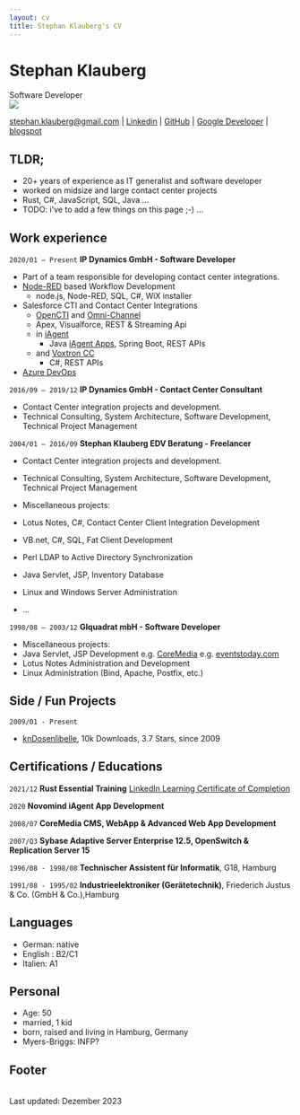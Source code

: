 ```yaml
---
layout: cv
title: Stephan Klauberg's CV
---
```

# Stephan Klauberg
Software Developer
<br/>
![](https://media.licdn.com/dms/image/D4E03AQHBrONGduZelA/profile-displayphoto-shrink_200_200/0/1689425380784?e=1706745600&v=beta&t=yzxAruqGsdMzr68KbrpmMTZTdy1zKztKJ9GRLU7N22M)
<div id="webaddress">
<a href="stephan.klauberg@gmail.com">stephan.klauberg@gmail.com</a>
| <a href="https://www.linkedin.com/in/stephan-klauberg">Linkedin</a>
| <a href="https://github.com/StephanKlauberg">GitHub</a>
| <a href="https://play.google.com/store/apps/dev?id=6166820916362934477">Google Developer</a>
| <a href="https://stephan-klauberg.blogspot.com">blogspot</a>
</div>

## TLDR;
* 20+ years of experience as IT generalist and software developer
* worked on midsize and large contact center projects
* Rust, C#, JavaScript, SQL, Java ...
* TODO: i've to add a few things on this page ;-) ... 

## Work experience
`2020/01 – Present` __IP Dynamics GmbH - Software Developer__
- Part of a team responsible for developing contact center integrations.
- [Node-RED](https://nodered.org/) based Workflow Development
    - node.js, Node-RED, SQL, C#, WiX installer
- Salesforce CTI and Contact Center Integrations
  - [OpenCTI](https://help.salesforce.com/s/articleView?id=sf.cloud_cti_api_overview.htm&type=5) and  [Omni-Channel](https://developer.salesforce.com/docs/atlas.en-us.omni_channel_dev.meta/omni_channel_dev/omnichannel_external_routing.htm)
  - Apex, Visualforce, REST & Streaming Api
  - in [iAgent](https://www.novomind.com/en/customer-service/iagent/) 
    - Java [iAgent Apps](https://apps.novomind.com/developer/), Spring Boot, REST APIs
  - and [Voxtron CC](https://enghouseinteractive.de/loesungen/contact-center/omnichannel-contact-center-software/)
    - C#, REST APIs
- [Azure DevOps](https://azure.microsoft.com/en-us/products/devops)

`2016/09 – 2019/12` 
__IP Dynamics GmbH - Contact Center Consultant__
- Contact Center integration projects and development.
- Technical Consulting, System Architecture, Software Development, Technical Project Management

`2004/01 – 2016/09` 
__Stephan Klauberg EDV Beratung - Freelancer__
- Contact Center integration projects and development.
- Technical Consulting, System Architecture, Software Development, Technical Project Management
  
- Miscellaneous projects:
- Lotus Notes,  C#, Contact Center Client Integration Development
- VB.net,  C#, SQL, Fat Client Development
- Perl LDAP to Active Directory Synchronization
- Java Servlet, JSP, Inventory Database
- Linux and Windows Server Administration
- ...
  
`1998/08 – 2003/12` 
__GIquadrat mbH - Software Developer__
- Miscellaneous projects:
- Java Servlet, JSP Development e.g. [CoreMedia](https://www.coremedia.com/) e.g. [eventstoday.com](https://www.horizont.net/medien/nachrichten/-Grundig-geht-mit-einem-Eventportal-online-26711)  
- Lotus Notes Administration and Development
- Linux Administration (Bind, Apache, Postfix, etc.)

## Side / Fun Projects
`2009/01 - Present`
- [knDosenlibelle](https://play.google.com/store/apps/dev?id=6166820916362934477), 10k Downloads, 3.7 Stars, since 2009

## Certifications / Educations
`2021/12` 
__Rust Essential Training__ [LinkedIn Learning Certificate of Completion](https://www.linkedin.com/learning/certificates/9691ffd3445ee104aa5ce32caca0bb9391525a948f92ca94e6eafd074019c655)

`2020`
__Novomind iAgent App Development__ 

`2008/07`
__CoreMedia CMS, WebApp & Advanced Web App Development__

`2007/Q3`
__Sybase Adaptive Server Enterprise 12.5, OpenSwitch & Replication Server 15__

`1996/08 - 1998/08`
__Technischer Assistent für Informatik__, G18, Hamburg 

`1991/08 - 1995/02`
__Industrieelektroniker (Gerätetechnik)__, Friederich Justus & Co. (GmbH & Co.),Hamburg 

## Languages
<!-- https://preply.com/de/blog/englisch-sprachniveaus/ -->
- German: native
- English : B2/C1
- Italien: A1

## Personal
* Age: 50
* married, 1 kid
* born, raised and living in Hamburg, Germany
* Myers-Briggs: INFP?

## Footer
<br/>Last updated: Dezember 2023<br/>
